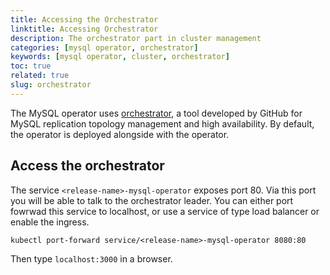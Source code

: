 ```yaml
---
title: Accessing the Orchestrator
linktitle: Accessing Orchestrator
description: The orchestrator part in cluster management
categories: [mysql operator, orchestrator]
keywords: [mysql operator, cluster, orchestrator]
toc: true
related: true
slug: orchestrator
---
```


The MySQL operator uses [orchestrator](https://github.com/github/orchestrator), a tool developed by GitHub for MySQL replication topology management and high availability. By default, the operator is deployed alongside with the operator.

## Access the orchestrator

The service `<release-name>-mysql-operator` exposes port 80. Via this port you will be able to talk to the orchestrator leader.
You can either port fowrwad this service to localhost, or use a service of type load balancer or enable the ingress.

``` shell
kubectl port-forward service/<release-name>-mysql-operator 8080:80
```

Then type `localhost:3000` in a browser.
